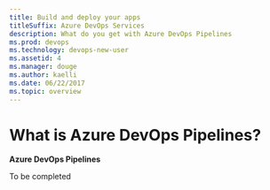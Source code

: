 ```yaml
---
title: Build and deploy your apps 
titleSuffix: Azure DevOps Services
description: What do you get with Azure DevOps Pipelines  
ms.prod: devops
ms.technology: devops-new-user
ms.assetid: 4 
ms.manager: douge
ms.author: kaelli
ms.date: 06/22/2017
ms.topic: overview
---
```


# What is Azure DevOps Pipelines?

**Azure DevOps Pipelines**

To be completed
